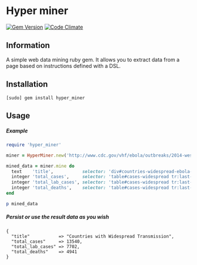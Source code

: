 # Hyper miner

[![Gem Version](https://badge.fury.io/rb/hyper_miner.svg)](http://badge.fury.io/rb/hyper_miner)
[![Code Climate](https://codeclimate.com/github/dobrinov/hyper_miner/badges/gpa.svg)](https://codeclimate.com/github/dobrinov/hyper_miner)

## Information
A simple web data mining ruby gem. It allows you to extract data from a page based on instructions defined with a DSL.

## Installation
```
[sudo] gem install hyper_miner
```

## Usage

##### Example
```ruby
require 'hyper_miner'

miner = HyperMiner.new('http://www.cdc.gov/vhf/ebola/outbreaks/2014-west-africa/case-counts.html')

mined_data = miner.mine do
  text    'title',           selector: 'div#countries-widespread-ebola-transmission > h2'
  integer 'total_cases',     selector: 'table#cases-widespread tr:last-child td:nth-child(2)'
  integer 'total_lab_cases', selector: 'table#cases-widespread tr:last-child td:nth-child(3)'
  integer 'total_deaths',    selector: 'table#cases-widespread tr:last-child td:nth-child(4)'
end

p mined_data
```

##### Persist or use the result data as you wish
```
{
  "title"           => "Countries with Widespread Transmission",
  "total_cases"     => 13540,
  "total_lab_cases" => 7702,
  "total_deaths"    => 4941
}
```
